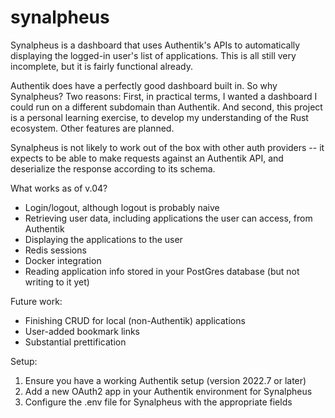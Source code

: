 # synalpheus
Synalpheus is a dashboard that uses Authentik's APIs to automatically displaying the logged-in user's list of applications. This is all still very incomplete, but it is fairly functional already.

Authentik does have a perfectly good dashboard built in. So why Synalpheus? Two reasons: First, in practical terms, I wanted a dashboard I could run on a different subdomain than Authentik. And second, this project is a personal learning exercise, to develop my understanding of the Rust ecosystem. Other features are planned.

Synalpheus is not likely to work out of the box with other auth providers -- it expects to be able to make requests against an Authentik API, and deserialize the response according to its schema.

What works as of v.04?
* Login/logout, although logout is probably naive
* Retrieving user data, including applications the user can access, from Authentik
* Displaying the applications to the user
* Redis sessions
* Docker integration
* Reading application info stored in your PostGres database (but not writing to it yet)

Future work:
* Finishing CRUD for local (non-Authentik) applications
* User-added bookmark links
* Substantial prettification

Setup:
1. Ensure you have a working Authentik setup (version 2022.7 or later)
2. Add a new OAuth2 app in your Authentik environment for Synalpheus
3. Configure the .env file for Synalpheus with the appropriate fields
